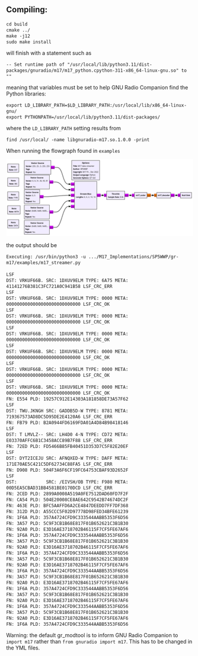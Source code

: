 ## Compiling:

```
cd build
cmake ../
make -j12
sudo make install
```

will finish with a statement such as
```
-- Set runtime path of "/usr/local/lib/python3.11/dist-packages/gnuradio/m17/m17_python.cpython-311-x86_64-linux-gnu.so" to ""
```
meaning that variables must be set to help GNU Radio Companion find the Python libraries:

```
export LD_LIBRARY_PATH=$LD_LIBRARY_PATH:/usr/local/lib/x86_64-linux-gnu/
export PYTHONPATH=/usr/local/lib/python3.11/dist-packages/
```

where the ``LD_LIBRARY_PATH`` setting results from

```
find /usr/local/ -name libgnuradio-m17.so.1.0.0 -print
```

When running the flowgraph found in ``examples`` 

<img src="examples/m17_streamer.png">

the output should be

```
Executing: /usr/bin/python3 -u .../M17_Implementations/SP5WWP/gr-m17/examples/m17_streamer.py

LSF
DST: VRKUF66B. SRC: 1DXUV9ELM TYPE: 6A75 META: 41141276B381C3FC721A0C941B58 LSF_CRC_ERR
LSF
DST: VRKUF66B. SRC: 1DXUV9ELM TYPE: 0000 META: 0000000000000000000000000000 LSF_CRC_OK 
LSF
DST: VRKUF66B. SRC: 1DXUV9ELM TYPE: 0000 META: 0000000000000000000000000000 LSF_CRC_OK 
LSF
DST: VRKUF66B. SRC: 1DXUV9ELM TYPE: 0000 META: 0000000000000000000000000000 LSF_CRC_OK 
LSF
DST: VRKUF66B. SRC: 1DXUV9ELM TYPE: 0000 META: 0000000000000000000000000000 LSF_CRC_OK 
LSF
DST: VRKUF66B. SRC: 1DXUV9ELM TYPE: 0000 META: 0000000000000000000000000000 LSF_CRC_OK 
LSF
DST: VRKUF66B. SRC: 1DXUV9ELM TYPE: 0000 META: 0000000000000000000000000000 LSF_CRC_OK 
FN: E554 PLD: 19257C912E14303A181858DE73A57F62
LSF
DST: TWU.JKNGH SRC: GADDB5D-W TYPE: 8781 META: 719367573AD8DC5D95DE2E4120A6 LSF_CRC_ERR
FN: FB79 PLD: B2A0944FD6169FDA01A4D84B98418146
LSF
DST: T LMVLZ-- SRC: LH4D0 4-N TYPE: CD72 META: E03370AFFC6B1C3458ACC89B7F88 LSF_CRC_ERR
FN: 72ED PLD: FD5466B85FB40451D353D7C5F82E20EF
LSF
DST: DYT2ICEJU SRC: AFNQXED-W TYPE: DAFF META: 171E70AE5C421C5DF62734C88FA5 LSF_CRC_ERR
FN: D908 PLD: 504F3A6F6CF19FC64753CBAF93D2652F
LSF
DST:           SRC: /EIVSH/OB TYPE: F980 META: 00D5EA5CBAD31BB4581BE0170DCD LSF_CRC_ERR
FN: 2CED PLD: 2899A0008A519A0FE7512DAD60FD7F2F
FN: CA54 PLD: 504E20008CE8AE642C9542B74674DC2F
FN: 463E PLD: BFC5AAFFD6A2CE4847DEEDD7FF7DF368
FN: 312D PLD: A55CCC5F02D97778D98FED34BFE61239
FN: 1F6A PLD: 357A4724CFD9C333544AABB5353F6D56
FN: 3A57 PLD: 5C9F3CB1B68E817F01B652621C3B1B30
FN: 92A0 PLD: E3D16AE3718702B46115F7CF5FE67AF6
FN: 1F6A PLD: 357A4724CFD9C333544AABB5353F6D56
FN: 3A57 PLD: 5C9F3CB1B68E817F01B652621C3B1B30
FN: 92A0 PLD: E3D16AE3718702B46115F7CF5FE67AF6
FN: 1F6A PLD: 357A4724CFD9C333544AABB5353F6D56
FN: 3A57 PLD: 5C9F3CB1B68E817F01B652621C3B1B30
FN: 92A0 PLD: E3D16AE3718702B46115F7CF5FE67AF6
FN: 1F6A PLD: 357A4724CFD9C333544AABB5353F6D56
FN: 3A57 PLD: 5C9F3CB1B68E817F01B652621C3B1B30
FN: 92A0 PLD: E3D16AE3718702B46115F7CF5FE67AF6
FN: 1F6A PLD: 357A4724CFD9C333544AABB5353F6D56
FN: 3A57 PLD: 5C9F3CB1B68E817F01B652621C3B1B30
FN: 92A0 PLD: E3D16AE3718702B46115F7CF5FE67AF6
FN: 1F6A PLD: 357A4724CFD9C333544AABB5353F6D56
FN: 3A57 PLD: 5C9F3CB1B68E817F01B652621C3B1B30
FN: 92A0 PLD: E3D16AE3718702B46115F7CF5FE67AF6
FN: 1F6A PLD: 357A4724CFD9C333544AABB5353F6D56
```

Warning: the default gr_modtool is to inform GNU Radio Companion to ``import m17`` rather than
``from gnuradio import m17``. This has to be changed in the YML files.
